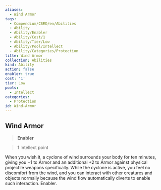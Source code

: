 ```yaml
---
aliases:
  - Wind Armor
tags:
  - Compendium/CSRD/en/Abilities
  - Ability
  - Ability/Enabler
  - Ability/Cost/1
  - Ability/Tier/Low
  - Ability/Pool/Intellect
  - Ability/Categories/Protection
title: Wind Armor
collection: Abilities
kind: Ability
action: false
enabler: true
cost: '1'
tier: Low
pools:
  - Intellect
categories:
  - Protection
id: Wind-Armor
---
```

## Wind Armor    
>**Enabler**    
>1 Intellect point  
    
When you wish it, a cyclone of wind surrounds your body for ten minutes, giving you +1 to Armor and an additional +2 to Armor against physical projectile weapons specifically. While the cyclone is active, you feel no discomfort from the wind, and you can interact with other creatures and objects normally because the wind flow automatically diverts to enable such interaction. Enabler.
